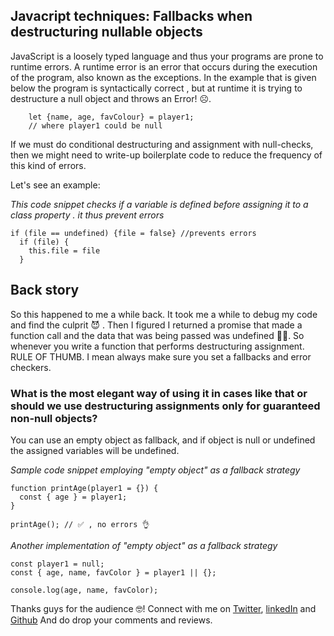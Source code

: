 ## Javacript techniques: Fallbacks when destructuring nullable objects




JavaScript is a loosely typed language and thus your programs are prone to runtime errors. A runtime error is an error that occurs during the execution of the program, also known as the exceptions. In the example that is given below the program is syntactically correct , but at runtime it is trying to destructure a null object and throws an Error!  ☹.

```
    let {name, age, favColour} = player1;
    // where player1 could be null 
``` 
If we must  do conditional destructuring and  assignment with null-checks, then we might need to write-up boilerplate code to reduce the frequency of this kind of errors.

Let's see an example:

*This code snippet checks if a variable is defined before assigning it to a class property . it thus prevent errors*
```
if (file == undefined) {file = false} //prevents errors
  if (file) {
    this.file = file
  }
``` 
## Back story
So this happened to me a while back. It took me a while to debug my code and find the culprit 😈 . Then I figured I returned a promise that made a function call and the data that was being passed was undefined 
🤦‍♂️. So whenever you write a function that  performs destructuring assignment. RULE OF THUMB. I mean always make sure you set a fallbacks and error checkers.

### What is the most elegant way of using it in cases like that or should we use destructuring assignments only for guaranteed non-null objects?

You can use an empty object as fallback, and if object is null or undefined the assigned variables will be undefined.

*Sample code snippet employing  "empty object" as a fallback strategy*
```
function printAge(player1 = {}) {
  const { age } = player1;
}

printAge(); // ✅ , no errors 👌
``` 

*Another implementation of "empty object" as a fallback strategy*

```
const player1 = null;
const { age, name, favColor } = player1 || {};

console.log(age, name, favColor);
``` 

Thanks guys for the audience 🤓! Connect with me on [Twitter](https://twitter.com/i_am_nextwebb), [linkedIn](https://www.linkedin.com/in/peterson-oaikhenah-102645144/) and [Github](https://github.com/nextwebb)
And do drop your comments and reviews.




  